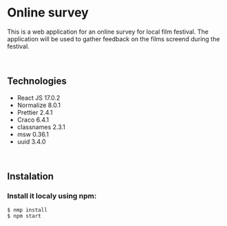 # Online survey

This is a web application for an online survey for local film festival. The application will be used to gather feedback on the films screend during the festival.

<br>

## Technologies

- React JS 17.0.2
- Normalize 8.0.1
- Prettier 2.4.1
- Craco 6.4.1
- classnames 2.3.1
- msw 0.36.1
- uuid 3.4.0

<br>

## Instalation

### Install it localy using npm:

```
$ nmp install
$ npm start
```
